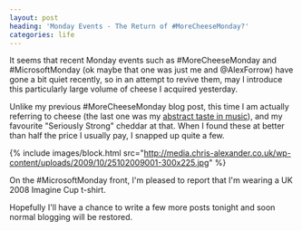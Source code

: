 ```yaml
---
layout: post
heading: 'Monday Events - The Return of #MoreCheeseMonday?'
categories: life
---
```


It seems that recent Monday events such as #MoreCheeseMonday and #MicrosoftMonday (ok maybe that one was just me and @AlexForrow) have gone a bit quiet recently, so in an attempt to revive them, may I introduce this particularly large volume of cheese I acquired yesterday.

Unlike my previous #MoreCheeseMonday blog post, this time I am actually referring to cheese (the last one was my [abstract taste in music](http://www.chris-alexander.co.uk/215)), and my favourite "Seriously Strong" cheddar at that. When I found these at better than half the price I usually pay, I snapped up quite a few.

{% include images/block.html src="http://media.chris-alexander.co.uk/wp-content/uploads/2009/10/25102009001-300x225.jpg" %}

On the #MicrosoftMonday front, I'm pleased to report that I'm wearing a UK 2008 Imagine Cup t-shirt.

<span style="background-color: #ffffff;">Hopefully I'll have a chance to write a few more posts tonight and soon normal blogging will be restored.</span>